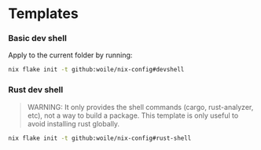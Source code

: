 # Templates


### Basic dev shell

Apply to the current folder by running:

```sh
nix flake init -t github:woile/nix-config#devshell
```

### Rust dev shell

> WARNING: It only provides the shell commands (cargo, rust-analyzer, etc), not a way to build a package.
> This template is only useful to avoid installing rust globally.

```sh
nix flake init -t github:woile/nix-config#rust-shell
```
